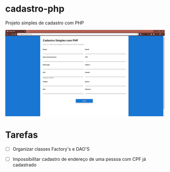 # cadastro-php
Projeto simples de cadastro com PHP

![Resultado](https://github.com/pierrecbrito/cadastro-php/blob/master/assets/img/screenshot.PNG?raw=true)

# Tarefas
- [ ] Organizar classes Factory's e DAO'S
- [ ] Impossibilitar cadastro de endereço de uma pessoa com CPF já cadastrado
 